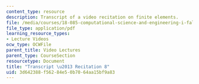 ```yaml
---
content_type: resource
description: Transcript of a video recitation on finite elements.
file: /media/courses/18-085-computational-science-and-engineering-i-fall-2008/3d642388f56284e50b7064aa15bf9a83_18-085F08-R08.pdf
file_type: application/pdf
learning_resource_types:
- Lecture Videos
ocw_type: OCWFile
parent_title: Video Lectures
parent_type: CourseSection
resourcetype: Document
title: "Transcript \u2013 Recitation 8"
uid: 3d642388-f562-84e5-0b70-64aa15bf9a83
---
```

